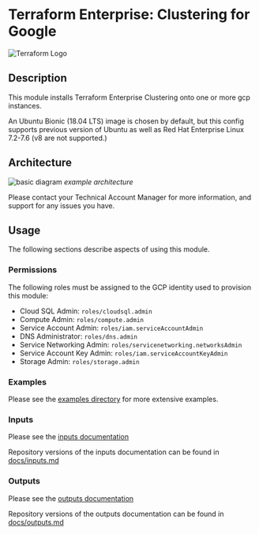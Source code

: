 # Terraform Enterprise: Clustering for Google

![Terraform Logo](https://github.com/hashicorp/terraform-google-terraform-enterprise/blob/master/assets/TerraformLogo.png?raw=true)

## Description

This module installs Terraform Enterprise Clustering onto one or more gcp instances.

An Ubuntu Bionic (18.04 LTS) image is chosen by default, but this config supports previous version of Ubuntu as well as Red Hat Enterprise Linux 7.2-7.6 (v8 are not supported.)

## Architecture

![basic diagram](https://github.com/hashicorp/terraform-google-terraform-enterprise/blob/master/assets/gcp_diagram.jpg?raw=true)
_example architecture_

Please contact your Technical Account Manager for more information, and support for any issues you have.

## Usage

The following sections describe aspects of using this
module.

### Permissions

The following roles must be assigned to the GCP identity
used to provision this module:

- Cloud SQL Admin: `roles/cloudsql.admin`
- Compute Admin: `roles/compute.admin`
- Service Account Admin:
  `roles/iam.serviceAccountAdmin`
- DNS Administrator: `roles/dns.admin`
- Service Networking Admin:
  `roles/servicenetworking.networksAdmin`
- Service Account Key Admin:
  `roles/iam.serviceAccountKeyAdmin`
- Storage Admin: `roles/storage.admin`

### Examples

Please see the [examples directory](https://github.com/hashicorp/terraform-google-terraform-enterprise/tree/master/examples/) for more extensive examples.

### Inputs

Please see the [inputs documentation](https://registry.terraform.io/modules/hashicorp/terraform-enterprise/google/?tab=inputs)

Repository versions of the inputs documentation can be found in [docs/inputs.md](docs/inputs.md)

### Outputs

Please see the [outputs documentation](https://registry.terraform.io/modules/hashicorp/terraform-enterprise/google/?tab=outputs)

Repository versions of the outputs documentation can be found in [docs/outputs.md](docs/outputs.md)
